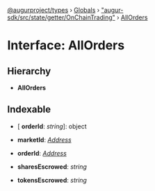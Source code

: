 [@augurproject/types](../README.md) › [Globals](../globals.md) › ["augur-sdk/src/state/getter/OnChainTrading"](../modules/_augur_sdk_src_state_getter_onchaintrading_.md) › [AllOrders](_augur_sdk_src_state_getter_onchaintrading_.allorders.md)

# Interface: AllOrders

## Hierarchy

* **AllOrders**

## Indexable

* \[ **orderId**: *string*\]: object

* **marketId**: *[Address](../modules/_augur_sdk_src_state_logs_types_.md#address)*

* **orderId**: *[Address](../modules/_augur_sdk_src_state_logs_types_.md#address)*

* **sharesEscrowed**: *string*

* **tokensEscrowed**: *string*
